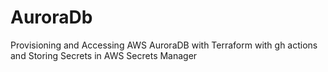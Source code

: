 # AuroraDb
Provisioning and Accessing AWS AuroraDB with Terraform with gh actions and Storing Secrets in AWS Secrets Manager
